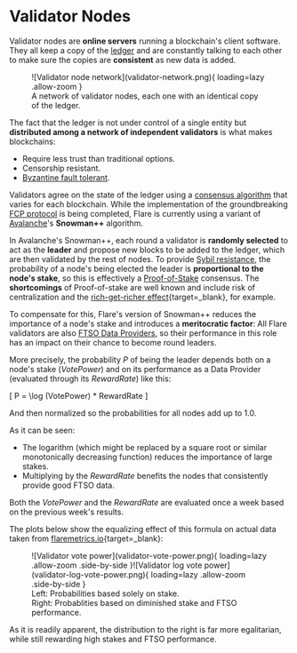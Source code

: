 # Validator Nodes

Validator nodes are **online servers** running a blockchain's client software. They all keep a copy of the [ledger](glossary.md#ledger) and are constantly talking to each other to make sure the copies are **consistent** as new data is added.

<figure markdown>
  ![Validator node network](validator-network.png){ loading=lazy .allow-zoom }
  <figcaption>A network of validator nodes, each one with an identical copy of the ledger.</figcaption>
</figure>

The fact that the ledger is not under control of a single entity but **distributed among a network of independent validators** is what makes blockchains:

- Require less trust than traditional options.
- Censorship resistant.
- [Byzantine fault tolerant](glossary.md#byzantine_fault_tolerance).

Validators agree on the state of the ledger using a [consensus algorithm](glossary.md#consensus) that varies for each blockchain. While the implementation of the groundbreaking [FCP protocol](glossary.md#fcp) is being completed, Flare is currently using a variant of [Avalanche](glossary.md#avalanche)'s **Snowman++** algorithm.

In Avalanche's Snowman++, each round a validator is **randomly selected** to act as the **leader** and propose new blocks to be added to the ledger, which are then validated by the rest of nodes. To provide [Sybil resistance](glossary.md#sybil_resistance), the probability of a node's being elected the leader is **proportional to the node's stake**, so this is effectively a [Proof-of-Stake](glossary.md#proof_of_stake) consensus. The **shortcomings** of Proof-of-stake are well known and include risk of centralization and the [rich-get-richer effect](https://en.wikipedia.org/wiki/Matthew_effect){target=_blank}, for example.

To compensate for this, Flare's version of Snowman++ reduces the importance of a node's stake and introduces a **meritocratic factor**: All Flare validators are also [FTSO Data Providers](glossary.md#data_provider), so their performance in this role has an impact on their chance to become round leaders.

More precisely, the probability $P$ of being the leader depends both on a node's stake ($VotePower$) and on its performance as a Data Provider (evaluated through its $RewardRate$) like this:

\[
P = \log (VotePower) * RewardRate
\]

And then normalized so the probabilities for all nodes add up to $1.0$.

As it can be seen:

- The logarithm (which might be replaced by a square root or similar monotonically decreasing function) reduces the importance of large stakes.
- Multiplying by the $RewardRate$ benefits the nodes that consistently provide good FTSO data.

Both the $VotePower$ and the $RewardRate$ are evaluated once a week based on the previous week's results.

The plots below show the equalizing effect of this formula on actual data taken from [flaremetrics.io](https://flaremetrics.io/){target=_blank}:

<figure markdown>
  ![Validator vote power](validator-vote-power.png){ loading=lazy .allow-zoom .side-by-side }![Validator log vote power](validator-log-vote-power.png){ loading=lazy .allow-zoom .side-by-side }
  <figcaption>Left: Probabilities based solely on stake.<br/>Right: Probablities based on diminished stake and FTSO performance.</figcaption>
</figure>

As it is readily apparent, the distribution to the right is far more egalitarian, while still rewarding high stakes and FTSO performance.